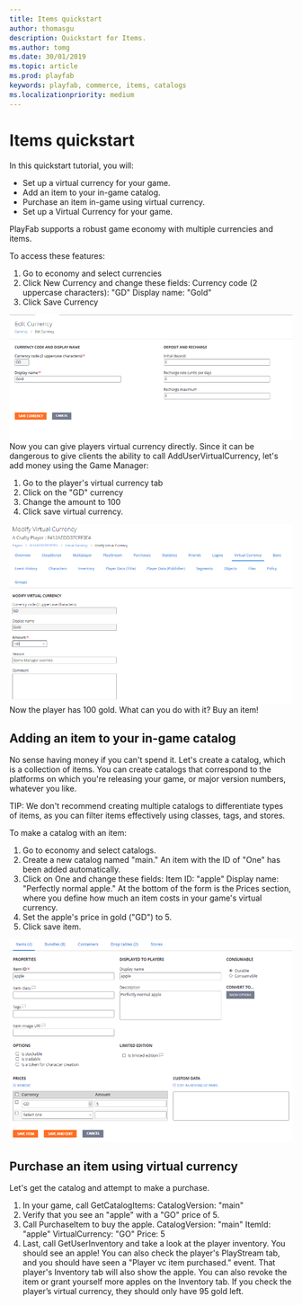```yaml
---
title: Items quickstart
author: thomasgu
description: Quickstart for Items.
ms.author: tomg
ms.date: 30/01/2019
ms.topic: article
ms.prod: playfab
keywords: playfab, commerce, items, catalogs
ms.localizationpriority: medium
---
```


# Items quickstart

In this quickstart tutorial, you will:

- Set up a virtual currency for your game. 
- Add an item to your in-game catalog. 
- Purchase an item in-game using virtual currency. 
- Set up a Virtual Currency for your game. 

PlayFab supports a robust game economy with multiple currencies and items. 

To access these features:

1. Go to economy and select currencies 
2. Click New Currency and change these fields: 
    Currency code (2 uppercase characters): "GD"
    Display name: "Gold" 
3. Click Save Currency 
 
![Save Currency](media/tutorials/virtual-currency.png)
Now you can give players virtual currency directly. Since it can be dangerous to give clients the ability to call AddUserVirtualCurrency, let's add money using the Game Manager:

1. Go to the player's virtual currency tab 
2. Click on the "GD" currency 
3. Change the amount to 100 
4. Click save virtual currency. 

![Modify Currency](media/tutorials/mod-virtual-currency.png)
Now the player has 100 gold. What can you do with it? Buy an item!

## Adding an item to your in-game catalog

No sense having money if you can't spend it. Let's create a catalog, which is a collection of items. You can create catalogs that correspond to the platforms on which you're releasing your game, or major version numbers, whatever you like.
 
TIP: We don't recommend creating multiple catalogs to differentiate types of items, as you can filter items effectively using classes, tags, and stores.

To make a catalog with an item:

1. Go to economy and select catalogs. 
2. Create a new catalog named "main." An item with the ID of "One" has been added automatically.
3. Click on One and change these fields: 
    Item ID: "apple" 
    Display name: "Perfectly normal apple." At the bottom of the form is the Prices section, where you define how much an item costs in your game's virtual currency.
4. Set the apple's price in gold ("GD") to 5.
5. Click save item.

![Add to Catalog](media/tutorials/add-catalog.png) 
## Purchase an item using virtual currency

Let's get the catalog and attempt to make a purchase.

1. In your game, call GetCatalogItems:
    CatalogVersion: "main"
2. Verify that you see an "apple" with a "GO" price of 5.
3. Call PurchaseItem to buy the apple.
    CatalogVersion: "main" 
    ItemId: "apple" 
    VirtualCurrency: "GO" 
    Price: 5 
4. Last, call GetUserInventory and take a look at the player inventory. You should see an apple! 
   You can also check the player's PlayStream tab, and you should have seen a "Player vc item purchased." event. That player's Inventory tab will also show the apple. You can also revoke the item or grant yourself more apples on the Inventory tab. If you check the player’s virtual currency, they should only have 95 gold left.
